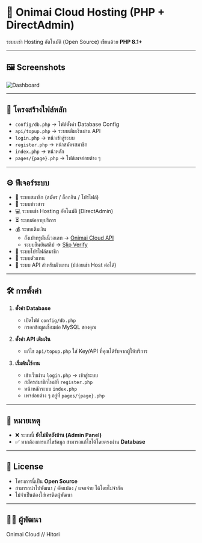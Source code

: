 # 🚀 Onimai Cloud Hosting (PHP + DirectAdmin)

ระบบเช่า Hosting อัตโนมัติ (Open Source) เขียนด้วย **PHP 8.1+**  

---

## 🖼 Screenshots

![Dashboard](https://raw.githubusercontent.com/HitoriKung/onimai-cloud-hosting/refs/heads/main/screenshot/Screenshot_21-8-2025_122547_localhost.jpeg)

---

## 📂 โครงสร้างไฟล์หลัก

- `config/db.php` → ไฟล์ตั้งค่า Database Config
- `api/topup.php` → ระบบเติมเงินผ่าน API
- `login.php` → หน้าเข้าสู่ระบบ
- `register.php` → หน้าสมัครสมาชิก
- `index.php` → หน้าหลัก
- `pages/{page}.php` → ไฟล์เพจย่อยต่าง ๆ

---

## ⚙️ ฟีเจอร์ระบบ

- 👤 ระบบสมาชิก (สมัคร / ล็อกอิน / โปรไฟล์)
- 📰 ระบบข่าวสาร
- 💻 ระบบเช่า Hosting อัตโนมัติ (DirectAdmin)
- ⏳ ระบบต่ออายุบริการ
- 💰 ระบบเติมเงิน  
  - อั่งเปาทรูมันนี่วอเลท → [Onimai Cloud API](https://api.onimai.cloud/)  
  - ระบบยืนยันสลิป → [Slip Verify](https://slip-s.oiio.download/)
- 🙍 ระบบโปรไฟล์สมาชิก
- 🤝 ระบบตัวแทน
- 🔑 ระบบ API สำหรับตัวแทน (ปล่อยเช่า Host ต่อได้)

---

## 🛠 การตั้งค่า

1. **ตั้งค่า Database**
   - เปิดไฟล์ `config/db.php`
   - กรอกข้อมูลเชื่อมต่อ MySQL ของคุณ  

2. **ตั้งค่า API เติมเงิน**
   - แก้ไข `api/topup.php` ใส่ Key/API ที่คุณได้รับจากผู้ให้บริการ  

3. **เริ่มต้นใช้งาน**
   - เข้าเว็บผ่าน `login.php` → เข้าสู่ระบบ
   - สมัครสมาชิกใหม่ที่ `register.php`
   - หน้าหลักระบบ `index.php`
   - เพจย่อยต่าง ๆ อยู่ที่ `pages/{page}.php`

---

## 📌 หมายเหตุ

- ❌ ระบบนี้ **ยังไม่มีหลังบ้าน (Admin Panel)**  
- ✅ หากต้องการแก้ไขข้อมูล สามารถแก้ไขได้โดยตรงผ่าน **Database**

---

## 📖 License

- โครงการนี้เป็น **Open Source**
- สามารถนำไปพัฒนา / ดัดแปลง / แจกจ่าย ได้โดยไม่จำกัด
- ไม่จำเป็นต้องใส่เครดิตผู้พัฒนา

---

## 🧑‍💻 ผู้พัฒนา

Onimai Cloud // Hitori
